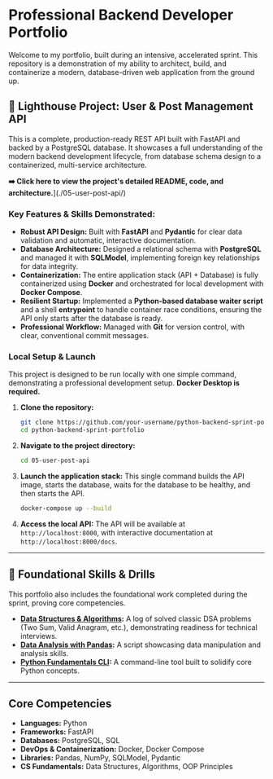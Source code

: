 # Professional Backend Developer Portfolio

Welcome to my portfolio, built during an intensive, accelerated sprint. This repository is a demonstration of my ability to architect, build, and containerize a modern, database-driven web application from the ground up.

## 🌟 Lighthouse Project: User & Post Management API

This is a complete, production-ready REST API built with FastAPI and backed by a PostgreSQL database. It showcases a full understanding of the modern backend development lifecycle, from database schema design to a containerized, multi-service architecture.

**➡️ Click here to view the project's detailed README, code, and architecture.**](./05-user-post-api/)

### Key Features & Skills Demonstrated:

- **Robust API Design:** Built with **FastAPI** and **Pydantic** for clear data validation and automatic, interactive documentation.
- **Database Architecture:** Designed a relational schema with **PostgreSQL** and managed it with **SQLModel**, implementing foreign key relationships for data integrity.
- **Containerization:** The entire application stack (API + Database) is fully containerized using **Docker** and orchestrated for local development with **Docker Compose**.
- **Resilient Startup:** Implemented a **Python-based database waiter script** and a shell **entrypoint** to handle container race conditions, ensuring the API only starts after the database is ready.
- **Professional Workflow:** Managed with **Git** for version control, with clear, conventional commit messages.

### Local Setup & Launch

This project is designed to be run locally with one simple command, demonstrating a professional development setup. **Docker Desktop is required.**

1.  **Clone the repository:**
    ```bash
    git clone https://github.com/your-username/python-backend-sprint-portfolio.git
    cd python-backend-sprint-portfolio
    ```

2.  **Navigate to the project directory:**
    ```bash
    cd 05-user-post-api
    ```

3.  **Launch the application stack:**
    This single command builds the API image, starts the database, waits for the database to be healthy, and then starts the API.
    ```bash
    docker-compose up --build
    ```

4.  **Access the local API:**
    The API will be available at `http://localhost:8000`, with interactive documentation at `http://localhost:8000/docs`.

---

## 🧠 Foundational Skills & Drills

This portfolio also includes the foundational work completed during the sprint, proving core competencies.

- **[Data Structures & Algorithms](./04-dsa-essentials/):** A log of solved classic DSA problems (Two Sum, Valid Anagram, etc.), demonstrating readiness for technical interviews.
- **[Data Analysis with Pandas](./02-data-analysis-basics/):** A script showcasing data manipulation and analysis skills.
- **[Python Fundamentals CLI](./01-password-generator-cli/):** A command-line tool built to solidify core Python concepts.

---

## Core Competencies

- **Languages:** Python
- **Frameworks:** FastAPI
- **Databases:** PostgreSQL, SQL
- **DevOps & Containerization:** Docker, Docker Compose
- **Libraries:** Pandas, NumPy, SQLModel, Pydantic
- **CS Fundamentals:** Data Structures, Algorithms, OOP Principles
